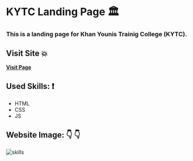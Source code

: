 # KYTC Landing Page :classical_building:	
### This is a landing page for Khan Younis Trainig College (KYTC).

 ## Visit Site :boom:
 
 **[Visit Page](https://karam-zomlut.github.io/KYTC/)**

## Used Skills: :exclamation:

- HTML
- CSS
- JS

## Website Image:	:point_down:	 :point_down:	
 ![skills](img/KYTC.png)
 
